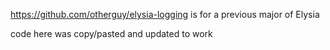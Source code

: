 https://github.com/otherguy/elysia-logging is for a previous major of Elysia

code here was copy/pasted and updated to work
